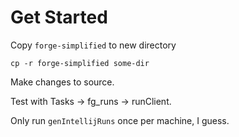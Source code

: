# Get Started

Copy `forge-simplified` to new directory

```
cp -r forge-simplified some-dir
```

Make changes to source.

Test with Tasks -> fg_runs -> runClient.

Only run `genIntellijRuns` once per machine, I guess.
